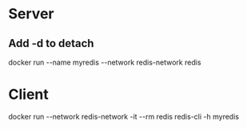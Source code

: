 

# Server
## Add -d to detach
docker run --name myredis --network redis-network redis

# Client
docker run --network redis-network -it --rm redis redis-cli -h myredis
